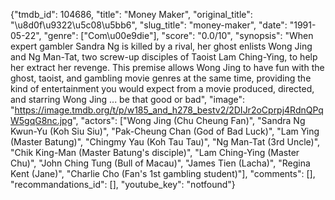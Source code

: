 {"tmdb_id": 104686, "title": "Money Maker", "original_title": "\u8d0f\u9322\u5c08\u5bb6", "slug_title": "money-maker", "date": "1991-05-22", "genre": ["Com\u00e9die"], "score": "0.0/10", "synopsis": "When expert gambler Sandra Ng is killed by a rival, her ghost enlists Wong Jing and Ng Man-Tat, two screw-up disciples of Taoist Lam Ching-Ying, to help her extract her revenge. This premise allows Wong Jing to have fun with the ghost, taoist, and gambling movie genres at the same time, providing the kind of entertainment you would expect from a movie produced, directed, and starring Wong Jing ... be that good or bad", "image": "https://image.tmdb.org/t/p/w185_and_h278_bestv2/2DIJr2oCprpj4RdnQPqW5gqG8nc.jpg", "actors": ["Wong Jing (Chu Cheung Fan)", "Sandra Ng Kwun-Yu (Koh Siu Siu)", "Pak-Cheung Chan (God of Bad Luck)", "Lam Ying (Master Batung)", "Chingmy Yau (Koh Tau Tau)", "Ng Man-Tat (3rd Uncle)", "Chik King-Man (Master Batung's disciple)", "Lam Ching-Ying (Master Chu)", "John Ching Tung (Bull of Macau)", "James Tien (Lacha)", "Regina Kent (Jane)", "Charlie Cho (Fan's 1st gambling student)"], "comments": [], "recommandations_id": [], "youtube_key": "notfound"}